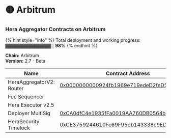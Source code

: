 # 🟡 Arbitrum

### Hera Aggregator Contracts on Arbitrum <a href="#undefined" id="undefined"></a>

{% hint style="info" %}
Total deployment and working progress:\
▓▓▓▓▓▓▓▓▓▓▓▓▓▓░  **98%**
{% endhint %}

**Chain:** Arbitrum\
**Version:** 2.7 - Beta

| Name                     | Contract Address                                                                                                     |
| ------------------------ | -------------------------------------------------------------------------------------------------------------------- |
| HeraAggregatorV2: Router | [0x0000000000924fb1969e719edeD2feD54AFB183A](https://arbiscan.io/address/0x0000000000924fb1969e719edeD2feD54AFB183A) |
| Fee Sequencer            |                                                                                                                      |
| Hera Executor v2.5       |                                                                                                                      |
| Deployer MultiSig        | [0xCA0dfC4e1935fFa0019AA760DB0564b8CDD96e6E](https://arbiscan.io/address/0xCA0dfC4e1935fFa0019AA760DB0564b8CDD96e6E) |
| HeraSecurity Timelock    | [0xCE3759244610Fc69F95db143338c9ED0Dc356fd0](https://arbiscan.io/address/0xCE3759244610Fc69F95db143338c9ED0Dc356fd0) |
